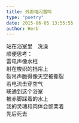 ```yaml
---  
title: 外面电闪雷鸣  
type: "poetry"  
date: 2015-06-05 13:55:55  
author: Herb  
---  
```

站在浴室里　洗澡  
顺便思考：  
雷电声像水柱  
射在梭织的挡帘上  
裂帛声脆得像天空被撕裂  
若电流击穿空气  
联通到这个浴室  
被赤脚踩着的水上  
我的灵魂和肉体会颤栗着  
先后死去